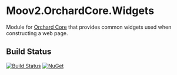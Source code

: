 # Moov2.OrchardCore.Widgets

Module for [Orchard Core](https://github.com/OrchardCMS/OrchardCore) that provides common widgets used when constructing a web page.

## Build Status

[![Build Status](https://secure.travis-ci.org/moov2/Moov2.OrchardCore.Widgets.png?branch=master)](http://travis-ci.org/moov2/Moov2.OrchardCore.Widgets) [![NuGet](https://img.shields.io/nuget/v/Moov2.OrchardCore.Widgets.svg)](https://www.nuget.org/packages/Moov2.OrchardCore.Widgets)